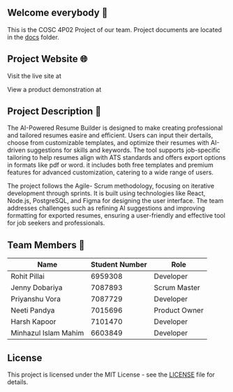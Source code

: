 ## Welcome everybody 👋
This is the COSC 4P02 Project of our team.
Project documents are located in the [docs](docs) folder.


## Project Website 🌐
Visit the live site at 

View a product demonstration at 


## Project Description 📝
The AI-Powered Resume Builder is designed to make creating professional and tailored resumes easire and efficient. Users can input their dertails, choose from customizable templates, and optimize their resumes with AI-driven suggestions for skills and keywords. The tool supports job-specific tailoring to help resumes align with ATS standards and offers export options in formats like pdf or word. it includes both free templates and premium features for advanced customization, catering to a wide range of users.

The project follows the Agile- Scrum methodology, focusing on iterative development through sprints. It is built using technologies like React, Node.js, PostgreSQL, and Figma for designing the user interface. The team addresses challenges such as refining AI suggestions and improving formatting for exported resumes, ensuring a user-friendly and effective tool for job seekers and professionals.

## Team Members 👥
| Name                   | Student Number | Role            |
|------------------------|----------------|-----------------|
| Rohit Pillai           | 6959308        | Developer       |
| Jenny Dobariya         | 7087893        | Scrum Master    |
| Priyanshu Vora         | 7087729        | Developer       |
| Neeti Pandya           | 7015696        | Product Owner   |
| Harsh Kapoor           | 7101470        | Developer       |
| Minhazul Islam Mahim   | 6603849        | Developer       |



## License
This project is licensed under the MIT License - see the [LICENSE](LICENSE.md) file for details.
